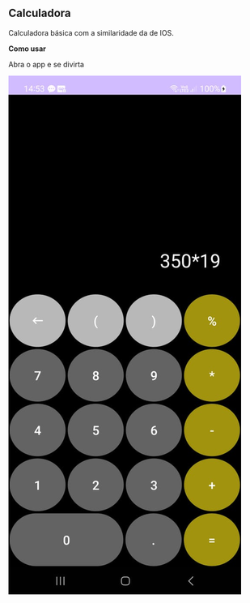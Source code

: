 ## Calculadora
Calculadora básica com a similaridade da de IOS.

**Como usar**

Abra o app e se divirta

<img src="/app/src/main/res/assets/calculator.jpg">
